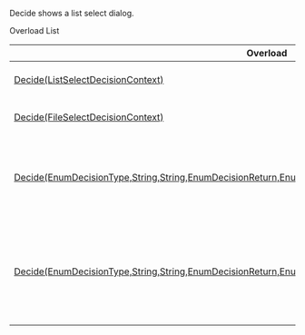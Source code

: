 Decide shows a list select dialog.

Overload List

| Overload | Description |
| --- | --- |
| [Decide(ListSelectDecisionContext)](Eplan.EplApi.Baseu~Eplan.EplApi.Base.Decider~Decide(ListSelectDecisionContext).html) | Decide shows a list select dialog. |
| [Decide(FileSelectDecisionContext)](Eplan.EplApi.Baseu~Eplan.EplApi.Base.Decider~Decide(FileSelectDecisionContext).html) | Decide shows a file select dialog. |
| [Decide(EnumDecisionType,String,String,EnumDecisionReturn,EnumDecisionReturn,String,Boolean,EnumDecisionIcon)](topic3.html) | decide shows the dialog. When the application id in quiet mode, the batch decision is returned. |
| [Decide(EnumDecisionType,String,String,EnumDecisionReturn,EnumDecisionReturn)](topic4.html) | Decide shows the dialog. When the application id in quiet mode, the batch decision is returned. The icon used is an EXCLAMATION. |

